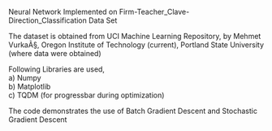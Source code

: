 Neural Network Implemented on Firm-Teacher_Clave-Direction_Classification Data Set  

The dataset is obtained from UCI Machine Learning Repository, by Mehmet VurkaÃ§, Oregon Institute of Technology (current), Portland State University (where data were obtained)  
  
Following Libraries are used,  
a) Numpy  
b) Matplotlib  
c) TQDM (for progressbar during optimization)  
  
  
The code demonstrates the use of Batch Gradient Descent and Stochastic Gradient Descent  
  
  


